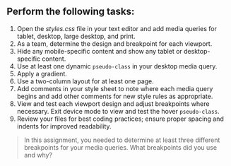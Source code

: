 ## Perform the following tasks:
1. Open the *styles.css* file in your text editor and add media queries for tablet, desktop, large desktop, and print.
2. As a team, determine the design and breakpoint for each viewport.
3. Hide any mobile-specific content and show any tablet or desktop-specific content.
4. Use at least one dynamic `pseudo-class` in your desktop media query.
5. Apply a gradient.
6. Use a two-column layout for at least one page.
7. Add comments in your style sheet to note where each media query begins and add other comments for new style rules as appropriate.
8. View and test each viewport design and adjust breakpoints where necessary. Exit device mode to view and test the hover `pseudo-class`.
9. Review your files for best coding practices; ensure proper spacing and indents for improved readability.

> In this assignment, you needed to determine at least three different breakpoints for your media queries. What breakpoints did you use and why?
